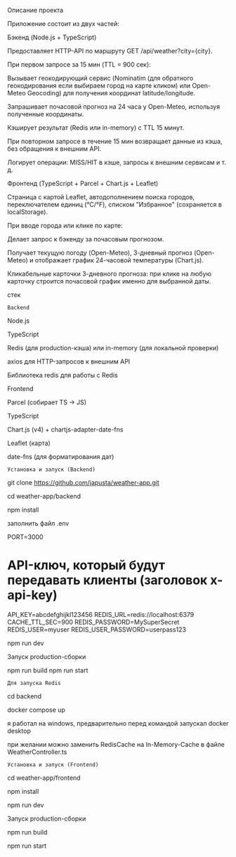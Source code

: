 Описание проекта

Приложение состоит из двух частей:

Бэкенд (Node.js + TypeScript)

Предоставляет HTTP-API по маршруту GET /api/weather?city={city}.

При первом запросе за 15 мин (TTL = 900 сек):

Вызывает геокодирующий сервис (Nominatim (для обратного геокодирования если выбираем город на карте кликом) или Open-Meteo Geocoding) для получения координат latitude/longitude.

Запрашивает почасовой прогноз на 24 часа у Open-Meteo, используя полученные координаты.

Кэширует результат (Redis или in-memory) с TTL 15 минут.

При повторном запросе в течение 15 мин возвращает данные из кэша, без обращения к внешним API.

Логирует операции: MISS/HIT в кэше, запросы к внешним сервисам и т. д.

Фронтенд (TypeScript + Parcel + Chart.js + Leaflet)

Страница с картой Leaflet, автодополнением поиска городов, переключателем единиц (°C/°F), списком "Избранное" (сохраняется в localStorage).

При вводе города или клике по карте:

Делает запрос к бэкенду за почасовым прогнозом.

Получает текущую погоду (Open-Meteo), 3-дневный прогноз (Open-Meteo) и отображает график 24-часовой температуры (Chart.js).

Кликабельные карточки 3-дневного прогноза: при клике на любую карточку строится почасовой график именно для выбранной даты.

стек

```Backend```

Node.js 

TypeScript

Redis (для production-кэша) или in-memory (для локальной проверки)

axios для HTTP-запросов к внешним API

Библиотека redis для работы с Redis



Frontend

Parcel (собирает TS → JS)

TypeScript

Chart.js (v4) + chartjs-adapter-date-fns

Leaflet (карта)

date-fns (для форматирования дат)

```Установка и запуск (Backend)```

git clone https://github.com/japusta/weather-app.git

cd weather-app/backend

npm install

заполнить файл .env

PORT=3000
# API-ключ, который будут передавать клиенты (заголовок x-api-key)
API_KEY=abcdefghijkl123456
REDIS_URL=redis://localhost:6379
CACHE_TTL_SEC=900
REDIS_PASSWORD=MySuperSecret
REDIS_USER=myuser
REDIS_USER_PASSWORD=userpass123

npm run dev

Запуск production-сборки

npm run build
npm run start

```Для запуска Redis```

cd backend

docker compose up

я работал на windows, предварительно перед командой запускал docker desktop

при желании можно заменить RedisCache на In-Memory-Cache в файле WeatherController.ts


```Установка и запуск (Frontend)```

cd weather-app/frontend

npm install

npm run dev

Запуск production-сборки

npm run build

npm run start
